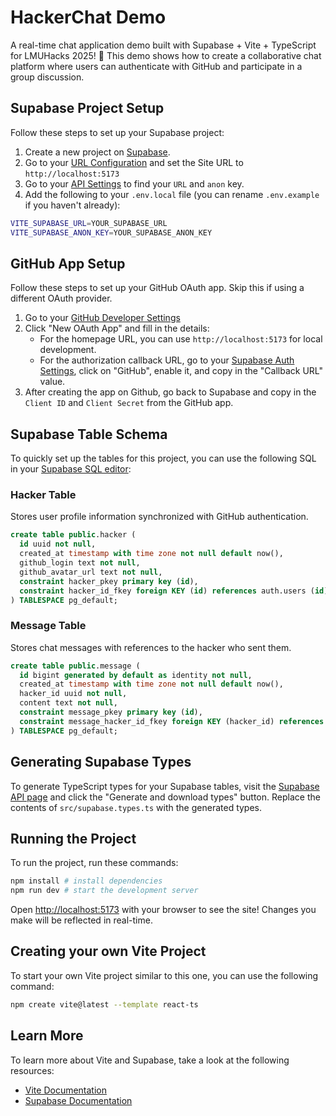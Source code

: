 # HackerChat Demo

A real-time chat application demo built with Supabase + Vite + TypeScript for LMUHacks 2025! 🎉 This demo shows how to create a collaborative chat platform where users can authenticate with GitHub and participate in a group discussion.

## Supabase Project Setup

Follow these steps to set up your Supabase project:

1. Create a new project on [Supabase](https://supabase.com/).
2. Go to your [URL Configuration](https://supabase.com/dashboard/project/_/auth/url-configuration) and set the Site URL to `http://localhost:5173`
3. Go to your [API Settings](https://supabase.com/dashboard/project/_/settings/api) to find your `URL` and `anon` key.
4. Add the following to your `.env.local` file (you can rename `.env.example` if you haven't already):

```bash
VITE_SUPABASE_URL=YOUR_SUPABASE_URL
VITE_SUPABASE_ANON_KEY=YOUR_SUPABASE_ANON_KEY
```

## GitHub App Setup

Follow these steps to set up your GitHub OAuth app. Skip this if using a different OAuth provider.

1. Go to your [GitHub Developer Settings](https://github.com/settings/developers)
2. Click "New OAuth App" and fill in the details:
   - For the homepage URL, you can use `http://localhost:5173` for local development.
   - For the authorization callback URL, go to your [Supabase Auth Settings](https://supabase.com/dashboard/project/_/auth/providers), click on "GitHub", enable it, and copy in the "Callback URL" value.
3. After creating the app on Github, go back to Supabase and copy in the `Client ID` and `Client Secret` from the GitHub app.

## Supabase Table Schema

To quickly set up the tables for this project, you can use the following SQL in your [Supabase SQL editor](https://supabase.com/dashboard/project/_/sql/new):

### Hacker Table

Stores user profile information synchronized with GitHub authentication.

```sql
create table public.hacker (
  id uuid not null,
  created_at timestamp with time zone not null default now(),
  github_login text not null,
  github_avatar_url text not null,
  constraint hacker_pkey primary key (id),
  constraint hacker_id_fkey foreign KEY (id) references auth.users (id) on update CASCADE on delete CASCADE
) TABLESPACE pg_default;
```

### Message Table

Stores chat messages with references to the hacker who sent them.

```sql
create table public.message (
  id bigint generated by default as identity not null,
  created_at timestamp with time zone not null default now(),
  hacker_id uuid not null,
  content text not null,
  constraint message_pkey primary key (id),
  constraint message_hacker_id_fkey foreign KEY (hacker_id) references hacker (id) on update CASCADE on delete CASCADE
) TABLESPACE pg_default;
```

## Generating Supabase Types

To generate TypeScript types for your Supabase tables, visit the [Supabase API page](https://supabase.com/dashboard/project/_/api?page=tables-intro) and click the "Generate and download types" button. Replace the contents of `src/supabase.types.ts` with the generated types.

## Running the Project

To run the project, run these commands:

```bash
npm install # install dependencies
npm run dev # start the development server
```

Open [http://localhost:5173](http://localhost:5173) with your browser to see the site! Changes you make will be reflected in real-time.

## Creating your own Vite Project

To start your own Vite project similar to this one, you can use the following command:

```bash
npm create vite@latest --template react-ts
```

## Learn More

To learn more about Vite and Supabase, take a look at the following resources:

- [Vite Documentation](https://vite.dev/guide/)
- [Supabase Documentation](https://supabase.com/docs)
